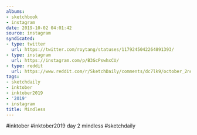```yaml
---
albums:
- sketchbook
- instagram
date: 2019-10-02 04:01:42
source: instagram
syndicated:
- type: twitter
  url: https://twitter.com/roytang/statuses/1179245042264891393/
- type: instagram
  url: https://instagram.com/p/B3GcPswhxCU/
- type: reddit
  url: https://www.reddit.com/r/SketchDaily/comments/dc7lk9/october_2nd_zombies/f26zoxh/
tags:
- sketchdaily
- inktober
- inktober2019
- '2019'
- instagram
title: Mindless
---
```


#inktober #inktober2019 day 2 mindless #sketchdaily